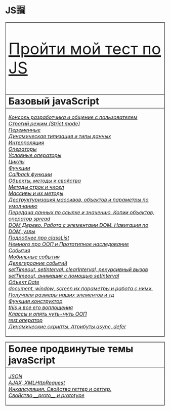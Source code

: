 # JS🈯
 
<table border="1">
 <td> <p style="font-size:50px"><a href="https://aquariids.github.io/Quiz-for-JS/" target="_blank"> Пройти мой тест по JS </a></p> </td>
 <tr>
    <td><b style="font-size:30px">Базовый javaScript</b></td>
 </tr>
 <tr>
   <td>
     
[*Консоль разработчика и общение с пользователем*](https://github.com/Aquariids/Js-Ts-React-etc../blob/main/JavaScript/Basic%20js/Browser%20Methods%20and%20console.md 'Консоль разработчика и общение с пользователем')<br>
[*Строгий режим (Strict mode)*](https://github.com/Aquariids/Js-Ts-React-etc../blob/main/JavaScript/Basic%20js/use%20strict.md)<br>
[*Переменные*]( https://github.com/Aquariids/Js-Ts-React-etc../blob/main/JavaScript/Basic%20js/Variables.md 'переменные')<br>
[*Динамическая типизация и типы данных*](https://github.com/Aquariids/Js-Ts-React-etc../blob/main/JavaScript/Basic%20js/Data%20types%20and%20dynamic%20typing.md 'Типы данных')<br>
[*Интерполяция*](https://github.com/Aquariids/Js-Ts-React-etc../blob/main/JavaScript/Basic%20js/Interpolation.md 'Интерполяция')<br>
[*Операторы*](https://github.com/Aquariids/Js-Ts-React-etc../blob/main/JavaScript/Basic%20js/Operators.md 'Операторы')<br>
[*Условные операторы*](https://github.com/Aquariids/Js-Ts-React-etc../blob/main/JavaScript/Basic%20js/if%20and%20switch.md 'Условные операторы')<br>
[*Циклы*](https://github.com/Aquariids/Js-Ts-React-etc../blob/main/JavaScript/Basic%20js/While%20and%20for.md 'Циклы')<br>
[*Функции*](https://github.com/Aquariids/Js-Ts-React-etc../blob/main/JavaScript/Basic%20js/Functions.md 'Функции')<br>
[*Callback функции*](https://github.com/Aquariids/Js-Ts-React-etc../blob/main/JavaScript/Basic%20js/Callback%20functions.md 'callback функции')<br>
[*Объекты, методы и свойства*](https://github.com/Aquariids/Js-Ts-React-etc../blob/main/JavaScript/Basic%20js/Objects.md 'Объекты')<br>
[*Методы строк и чисел*](https://github.com/Aquariids/Js-Ts-React-etc../blob/main/JavaScript/Basic%20js/Methods%20on%20strings%20and%20numbers.md 'Методы строк и чисел')<br>
[*Массивы и их методы*](https://github.com/Aquariids/Js-Ts-React-etc../blob/main/JavaScript/Basic%20js/Arrays%20and%20Destructuring.md 'Методы')<br>
[*Деструктуризация массивов, объектов и параметры по умолчанию*](https://github.com/Aquariids/Js-Ts-React-etc../blob/main/JavaScript/Basic%20js/destr.md 'Деструктуризация')<br>
[*Передача данных по ссылке и значению. Копии объектов, оператор spread*](https://github.com/Aquariids/Js-Ts-React-etc../blob/main/JavaScript/Basic%20js/Copying%20objects%20and%20links.md 'данные по ссылке и значению, копии объектов, оператор spread')<br>
[*DOM Дерево. Работа с элементами DOM. Навигация по DOM, узлы*](https://github.com/Aquariids/Js-Ts-React-etc../blob/main/JavaScript/Basic%20js/DOM%20HTML%20Elements.md 'DOM дерево')<br>
[*Подробнее про classList*](https://github.com/Aquariids/Js-Ts-React-etc../blob/main/JavaScript/Basic%20js/classList.md)<br>
[*Немного про ООП и Прототипное наследование*](https://github.com/Aquariids/Js-Ts-React-etc../blob/main/JavaScript/Basic%20js/OOP%20and%20prototype.md)<br>
[*События*](https://github.com/Aquariids/Js-Ts-React-etc../blob/main/JavaScript/Basic%20js/Events.md)<br>
[*Мобильные события*](https://github.com/Aquariids/Js-Ts-React-etc../blob/main/JavaScript/Basic%20js/mobile%20events.md)<br>
[*Делегироание событий*](https://github.com/Aquariids/Js-Ts-React-etc../blob/main/JavaScript/Basic%20js/delegation.md)<br>
[*setTimeout, setInterval, clearInterval, рекурсивный вызов setTimeout, анимация с помощью setInterval*](https://github.com/Aquariids/Js-Ts-React-etc../blob/main/JavaScript/Basic%20js/SetInterval%20and%20more.md)<br>
[*Объект Date*](https://github.com/Aquariids/Js-Ts-React-etc../blob/main/JavaScript/Basic%20js/Date.md)<br>
[*document, window, screen их параметры и работа с ними. Получаем размеры наших элементов и тд*](https://github.com/Aquariids/Js-Ts-React-etc../blob/main/JavaScript/Basic%20js/Document%2C%20window%20options.md)<br>
[*Функция конструктор*](https://github.com/Aquariids/Js-Ts-React-etc../blob/main/JavaScript/Basic%20js/Constructor%20function.md)<br>
[*this и все его воплощения*](https://github.com/Aquariids/Js-Ts-React-etc../blob/main/JavaScript/Basic%20js/context%20(this).md)<br>
[*Классы и опять чуть-чуть ООП*](https://github.com/Aquariids/Js-Ts-React-etc../blob/main/JavaScript/Basic%20js/Classes(ES6).md)<br>
[*rest оператор*](https://github.com/Aquariids/Js-Ts-React-etc../blob/main/JavaScript/Basic%20js/Rest%20operator.md)<br>
[*Динамические скрипты. Атрибуты async, defer*](https://github.com/Aquariids/Js-Ts-React-etc../blob/main/JavaScript/Basic%20js/Async%2Cdefer.md)<br>    
     
     
</td>
 
   
</tr>

</table>

<table border="1">
 <tr>
    <td><b style="font-size:30px"> Более продвинутые темы javaScript</b></td>
 </tr>
 <tr>
   <td>

[*JSON*](https://github.com/Aquariids/Js-Ts-React-etc../blob/main/JavaScript/Advanced%20js%20(webpack)/JSON.md)<br>
[*AJAX, XMLHttpRequest*](https://github.com/Aquariids/Js-Ts-React-etc../blob/main/JavaScript/Advanced%20js%20(webpack)/AJAX.md)<br>
[*Инкапсуляция. Свойства геттер и сеттер.*](https://github.com/Aquariids/Js-Ts-React-etc../blob/main/JavaScript/Advanced%20js%20(webpack)/properties%20(get%20and%20set).md)<br>
[*Свойство \_\_proto__ и prototype*](https://github.com/Aquariids/Js-Ts-React-etc../blob/main/JavaScript/Advanced%20js%20(webpack)/prototype%20and%20_proto_.md)<br>
     
     
</td>
 
   
</tr>

</table>
